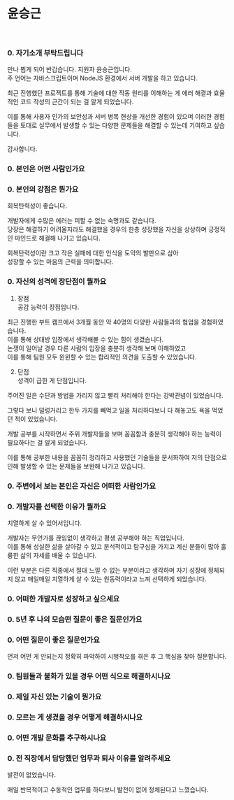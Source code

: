 # 윤승근
<br>

### 0. 자기소개 부탁드립니다
만나 뵙게 되어 반갑습니다. 지원자 윤승근입니다. <br>
주 언어는 자바스크립트이며 NodeJS 환경에서 서버 개발을 하고 있습니다. <br>

최근 진행했던 프로젝트를 통해 기술에 대한 작동 원리를 이해하는 게 에러 해결과 효율적인 코드 작성의 근간이 되는 걸 알게 되었습니다. <br>

이를 통해 사용자 인가의 보안성과 서버 병목 현상을 개선한 경험이 있으며 이러한 경험들을 토대로 실무에서 발생할 수 있는 다양한 문제들을 해결할 수 있는데 기여하고 싶습니다. <br>

감사합니다. <br>

### 0. 본인은 어떤 사람인가요
### 0. 본인의 강점은 뭔가요
회복탄력성이 좋습니다. <br>

개발자에게 수많은 에러는 피할 수 없는 숙명과도 같습니다. <br>
당장은 해결하기 어려울지라도 해결했을 경우의 한층 성장했을 자신을 상상하며 긍정적인 마인드로 해결해 나가고 있습니다.

회복탄력성이란 크고 작은 실패에 대한 인식을 도약의 발판으로 삼아 <br>
성장할 수 있는 마음의 근력을 의미합니다. <br>

### 0. 자신의 성격에 장단점이 뭘까요
1. 장점 <br>
공감 능력이 장점입니다. <br>

최근 진행한 부트 캠프에서 3개월 동안 약 40명의 다양한 사람들과의 협업을 경험하였습니다. <br>
이를 통해 상대방 입장에서 생각해볼 수 있는 힘이 생겼습니다. <br>
논쟁이 일어날 경우 다른 사람의 입장을 충분히 생각해 보며 이해하였고 <br>
이를 통해 팀원 모두 윈윈할 수 있는 합리적인 의견을 도출할 수 있었습니다. <br>

2. 단점 <br>
성격이 급한 게 단점입니다. <br>

주어진 일은 수단과 방법을 가리지 않고 빨리 처리해야 한다는 강박관념이 있었습니다. <br>

그렇다 보니 덜렁거리고 한두 가지를 빼먹고 일을 처리하다보니 다 해놓고도 욕을 먹었던 적이 있었습니다. <br>

개발 공부를 시작하면서 주위 개발자들을 보며 꼼꼼함과 충분히 생각해야 하는 능력이 필요하다는 걸 알게 되었습니다. <br>

이를 통해 공부한 내용을 꼼꼼히 정리하고 사용했던 기술들을 문서화하여 저의 단점으로 인해 발생할 수 있는 문제들을 보완해 나가고 있습니다. 

### 0. 주변에서 보는 본인은 자신은 어떠한 사람인가요 
### 0. 개발자를 선택한 이유가 뭘까요
치열하게 살 수 있어서입니다. <br>

개발자는 무언가를 끊임없이 생각하고 평생 공부해야 하는 직업입니다. <br>
이를 통해 성실한 삶을 살아갈 수 있고 분석적이고 탐구심을 가지고 계신 분들이 많아 훌륭한 삶의 자세를 배울 수 있습니다. <br>

이런 부분은 다른 직종에서 절대 느낄 수 없는 부분이라고 생각하며 자기 성장에 정체되지 않고 매일매일 치열하게 살 수 있는 원동력이라고 느껴 선택하게 되었습니다.

### 0. 어떠한 개발자로 성장하고 싶으세요
### 0. 5년 후 나의 모습떤 질문이 좋은 질문인가요
### 0. 어떤 질문이 좋은 질문인가요
먼저 어떤 게 안되는지 정확히 파악하여 시행착오를 겪은 후 그 핵심을 찾아 질문합니다. <br>

### 0. 팀원들과 불화가 있을 경우 어떤 식으로 해결하시나요


### 0. 제일 자신 있는 기술이 뭔가요
### 0. 모르는 게 생겼을 경우 어떻게 해결하시나요
### 0. 어떤 개발 문화를 추구하시나요
### 0. 전 직장에서 담당했던 업무과 퇴사 이유를 알려주세요
발전이 없었습니다. <br>

매일 반복적이고 수동적인 업무를 하다보니 발전이 없어 정체된다고 느꼈습니다.